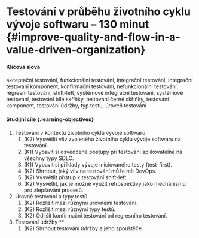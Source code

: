 # Testování v průběhu životního cyklu vývoje softwaru – 130 minut {#improve-quality-and-flow-in-a-value-driven-organization}

#### Klíčová slova

akceptační testování, funkcionální testování, integrační testování, integrační testování komponent, konfirmační testování, nefunkcionální testování, regresní testování, shift-left, systémové integrační testování, systémové testování, testování bílé skříňky, testování černé skříňky, testování komponent, testování údržby, typ testu, úroveň testování

#### Studijní cíle {.learning-objectives}

1. Testování v kontextu životního cyklu vývoje softwaru
    1.	(K2) Vysvětlit vliv zvoleného životního cyklu vývoje softwaru na testování.
    2.	(K1) Vybavit si osvědčené postupy při testování aplikovatelné na všechny typy SDLC.
    3.	(K1) Vybavit si příklady vývoje iniciovaného testy (test-first).
    4.	(K2) Shrnout, jaký vliv na testování může mít DevOps.
    5.	(K2) Vysvětlit přístup k testování shift-left.
    6.	(K2) Vysvětlit, jak je možné využít retrospektivy jako mechanismu pro zlepšování procesů.
2. Úrovně testování a typy testů
    1.	(K2) Rozlišit mezi různými úrovněmi testování.
    2.	(K2) Rozlišit mezi různými typy testů.
    3.	(K2) Odlišit konfirmační testování od regresního testování.
3. Testování údržby **
    1.	(K2) Shrnout testování údržby a jeho spouštěče.